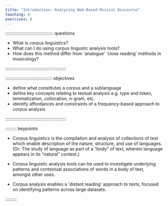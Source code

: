 ```yaml
---
title: "Introduction: Analysing Web-Based Musical Discourse"
teaching: 0
exercises: 0
---
```


:::::::::::::::::::::::::::::::::::::: questions 

- What is corpus linguistics?
- What can I do using corpus lingustic analysis tools?
- How does this method differ from 'analogue' 'close reading' methods in musicology?

::::::::::::::::::::::::::::::::::::::::::::::::

::::::::::::::::::::::::::::::::::::: objectives

- define what constitutes a corpus and a sublanguage
- define key concepts relating to textual analysis e.g. type and token, lemmatization, collocation, n-gram, etc.
- identify affordances and constraints of a frequency-based approach to corpus analysis

::::::::::::::::::::::::::::::::::::::::::::::::

::::::::: keypoints

- Corpus linguistics is the compilation and analysis of collections of text which enable description of the nature, structure, and use of languages. (Or: The study of language as part of a “body” of text, wherein language appears in its “natural” context.)

- Corpus linguistic analysis tools can be used to investigate underlying patterns and contextual associations of words in a body of text, amongst other uses.

- Corpus analysis enables a 'distant reading' approach to texts, focused on identifying patterns across large datasets.

:::::::::




